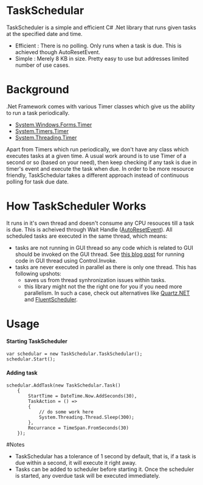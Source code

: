 # TaskSchedular

TaskScheduler is a simple and efficient C# .Net library that runs given tasks at the specified date and time.
 
- Efficient : There is no polling. Only runs when a task is due. This is achieved though AutoResetEvent.
- Simple  : Merely 8 KB in size. Pretty easy to use but addresses limited number of use cases.

# Background
 
.Net Framework comes with various Timer classes which give us the ability to run a task periodically.
 
- [System.Windows.Forms.Timer](https://msdn.microsoft.com/en-us/library/system.windows.forms.timer%28v=vs.110%29.aspx)
- [System.Timers.Timer](https://msdn.microsoft.com/en-us/library/system.timers.timer%28v=vs.110%29.aspx)  
- [System.Threading.Timer](https://msdn.microsoft.com/en-us/library/system.threading.timer%28v=vs.110%29.aspx)
 
Apart from Timers which run periodically, we don't have any class which executes tasks at a given time. A usual work around is to use Timer of a second or so (based on your need), then keep checking if any task is due in timer's event and execute the task when due. In order to be more resource friendly, TaskSchedular takes a different approach instead of continuous polling for task due date.

# How TaskScheduler Works
 
It runs in it's own thread and doesn't consume any CPU resouces till a task is due. This is acheived through Wait Handle ([AutoResetEvent](https://msdn.microsoft.com/en-us/library/system.threading.autoresetevent%28v=vs.110%29.aspx)). All scheduled tasks are executed in the same thread, which means:
- tasks are not running in GUI thread so any code which is related to GUI should be invoked on the GUI thread. See [this blog post](http://umaranis.com/2014/05/25/keeping-ui-responsive-c-net/) for running code in GUI thread using Control.Invoke.
- tasks are never executed in parallel as there is only one thread. This has following upshots:
  - saves us from thread synhronization issues within tasks.
  - this library might not the the right one for you if you need more parallelism. In such a case, check out alternatives like [Quartz.NET](http://www.quartz-scheduler.net/) and [FluentScheduler](https://github.com/jgeurts/FluentScheduler).

# Usage 
 
#### Starting TaskScheduler
 
```
var schedular = new TaskSchedular.TaskSchedular();
schedular.Start();
```

#### Adding task

``` 
schedular.AddTask(new TaskSchedular.Task()
    {
        StartTime = DateTime.Now.AddSeconds(30),
        TaskAction = () =>
        {
            // do some work here
            System.Threading.Thread.Sleep(300);
        },
        Recurrance = TimeSpan.FromSeconds(30)
    });
```

#Notes

- TaskSchedular has a tolerance of 1 second by default, that is, if a task is due within a second, it will execute it right away.
- Tasks can be added to scheduler before starting it. Once the scheduler is started, any overdue task will be executed immediately.
